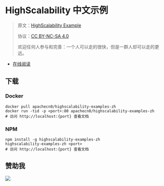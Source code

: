 # HighScalability 中文示例

> 原文：[HighScalability Example](http://highscalability.com/blog/category/example)
> 
> 协议：[CC BY-NC-SA 4.0](http://creativecommons.org/licenses/by-nc-sa/4.0/)
> 
> 欢迎任何人参与和完善：一个人可以走的很快，但是一群人却可以走的更远。

* [在线阅读](https://hseg.flygon.net)
## 下载

### Docker

```
docker pull apachecn0/highscalability-examples-zh
docker run -tid -p <port>:80 apachecn0/highscalability-examples-zh
# 访问 http://localhost:{port} 查看文档
```

### NPM

```
npm install -g highscalability-examples-zh
highscalability-examples-zh <port>
# 访问 http://localhost:{port} 查看文档
```

## 赞助我

![](https://img-blog.csdnimg.cn/20200112005920729.png)
